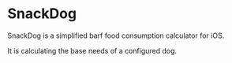 # SnackDog

SnackDog is a simplified barf food consumption calculator for iOS. 

It is calculating the base needs of a configured dog.
